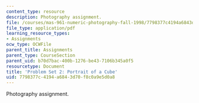 ```yaml
---
content_type: resource
description: Photography assignment.
file: /courses/mas-961-numeric-photography-fall-1998/7798377c4194a6843d70f8c0a9e5d0a8_ps2.pdf
file_type: application/pdf
learning_resource_types:
- Assignments
ocw_type: OCWFile
parent_title: Assignments
parent_type: CourseSection
parent_uid: b70d7bac-400b-1276-be43-7106b345a0f5
resourcetype: Document
title: 'Problem Set 2: Portrait of a Cube'
uid: 7798377c-4194-a684-3d70-f8c0a9e5d0a8
---
```

Photography assignment.

